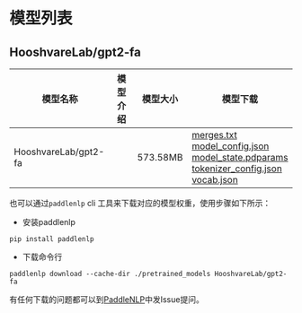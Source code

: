 #  模型列表

## HooshvareLab/gpt2-fa

| 模型名称 | 模型介绍 | 模型大小  | 模型下载 |
| --- | --- | --- | --- |
|HooshvareLab/gpt2-fa|  | 573.58MB | [merges.txt](https://bj.bcebos.com/paddlenlp/models/community/HooshvareLab/gpt2-fa/merges.txt)<br>[model_config.json](https://bj.bcebos.com/paddlenlp/models/community/HooshvareLab/gpt2-fa/model_config.json)<br>[model_state.pdparams](https://bj.bcebos.com/paddlenlp/models/community/HooshvareLab/gpt2-fa/model_state.pdparams)<br>[tokenizer_config.json](https://bj.bcebos.com/paddlenlp/models/community/HooshvareLab/gpt2-fa/tokenizer_config.json)<br>[vocab.json](https://bj.bcebos.com/paddlenlp/models/community/HooshvareLab/gpt2-fa/vocab.json) |

也可以通过`paddlenlp` cli 工具来下载对应的模型权重，使用步骤如下所示：

* 安装paddlenlp

```shell
pip install paddlenlp
```

* 下载命令行

```shell
paddlenlp download --cache-dir ./pretrained_models HooshvareLab/gpt2-fa
```

有任何下载的问题都可以到[PaddleNLP](https://github.com/PaddlePaddle/PaddleNLP)中发Issue提问。